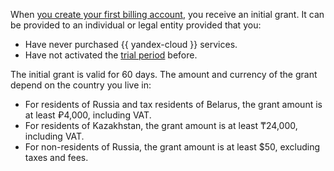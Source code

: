 When [you create your first billing account](../../billing/quickstart/index.md), you receive an initial grant. It can be provided to an individual or legal entity provided that you:

* Have never purchased {{ yandex-cloud }} services.
* Have not activated the [trial period](../free-trial/concepts/quickstart.md) before.

The initial grant is valid for 60 days. The amount and currency of the grant depend on the country you live in:

* For residents of Russia and tax residents of Belarus, the grant amount is at least ₽4,000, including VAT.
* For residents of Kazakhstan, the grant amount is at least ₸24,000, including VAT.
* For non-residents of Russia, the grant amount is at least $50, excluding taxes and fees.